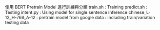 使用 BERT Pretrain Model 進行訓練與分類
train.sh : Training
predict.sh : Testing
intent.py : Using model for single sentence inference 
chinese_L-12_H-768_A-12 : pretrain model from google
data : including train/variation testing data
